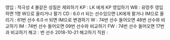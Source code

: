 영입	: 적극성 4 불같은 성질은 제외하기
KP	: LK 에게 KP 영입하기
WB	: 유망주 영입하면 1명 W으로 올리거나 팔기
CD	: 6.0 rt 되는 선수있으면 LK에게 팔거나 IM으로 올리기
	: 61번 선수 6.0 rt 되면 IM으로 변경하기
W	: 74번 선수 들어오면 48번 선수와 비교하기
IM      : 74번 선수 들어오면 09번 선수와 비교하기
FW	: 74번 선수 들어오면 17번과 비교하기
해고	: 번 선수 2018-10-21 해고하기
직원	: 
